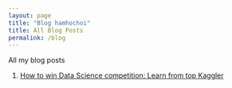 ```yaml
---
layout: page
title: "Blog hamhochoi"
title: All Blog Posts
permalink: /blog
---
```


All my blog posts

1. [How to win Data Science competition: Learn from top Kaggler](/how-to-win-data-science-competition-learn-from-top-kaggler/README.md)
